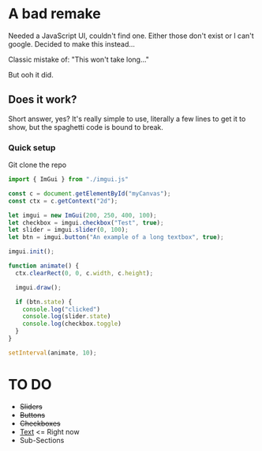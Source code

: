 # A bad remake

Needed a JavaScript UI, couldn't find one. Either those don't exist or I can't google.
Decided to make this instead... 

Classic mistake of: "This won't take long..."

But ooh it did.

## Does it work?
Short answer, yes? It's really simple to use, literally a few lines to get it to show, but the spaghetti code is bound to break.

### Quick setup
Git clone the repo

```js
import { ImGui } from "./imgui.js"

const c = document.getElementById("myCanvas");
const ctx = c.getContext("2d");

let imgui = new ImGui(200, 250, 400, 100);
let checkbox = imgui.checkbox("Test", true);
let slider = imgui.slider(0, 100);
let btn = imgui.button("An example of a long textbox", true);

imgui.init();

function animate() {
  ctx.clearRect(0, 0, c.width, c.height);

  imgui.draw();

  if (btn.state) {
    console.log("clicked")
    console.log(slider.state)
    console.log(checkbox.toggle)
  }
}

setInterval(animate, 10);
```

# TO DO
* ~~Sliders~~
* ~~Buttons~~
* ~~Checkboxes~~
* <u>Text</u> <= Right now
* Sub-Sections